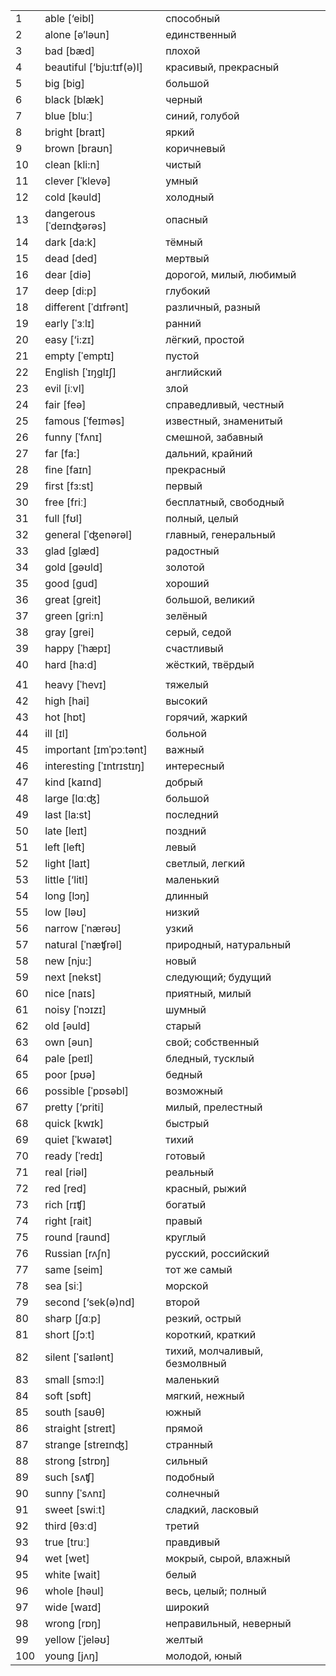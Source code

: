 |   |   |   |
|---|---|---|
|1|able [‘eibl]|способный|
|2|alone [ə’ləun]|единственный|
|3|bad [bæd]|плохой|
|4|beautiful [‘bju:tɪf(ə)l]|красивый, прекрасный|
|5|big [big]|большой|
|6|black [blæk]|черный|
|7|blue [bluː]|синий, голубой|
|8|bright [braɪt]|яркий|
|9|brown [braʊn]|коричневый|
|10|clean [kli:n]|чистый|
|11|clever [ˈklevə]|умный|
|12|cold [kəuld]|холодный|
|13|dangerous [ˈdeɪnʤərəs]|опасный|
|14|dark [da:k]|тёмный|
|15|dead [ded]|мертвый|
|16|dear [diə]|дорогой, милый, любимый|
|17|deep [di:p]|глубокий|
|18|different [ˈdɪfrənt]|различный, разный|
|19|early [ˈɜːlɪ]|ранний|
|20|easy [‘i:zɪ]|лёгкий, простой|
|21|empty [ˈemptɪ]|пустой|
|22|English [ˈɪŋglɪʃ]|английский|
|23|evil [iːvl]|злой|
|24|fair [feə]|справедливый, честный|
|25|famous [ˈfeɪməs]|известный, знаменитый|
|26|funny [ˈfʌnɪ]|смешной, забавный|
|27|far [fa:]|дальний, крайний|
|28|fine [faɪn]|прекрасный|
|29|first [fз:st]|первый|
|30|free [friː]|бесплатный, свободный|
|31|full [fʊl]|полный, целый|
|32|general [ˈʤenərəl]|главный, генеральный|
|33|glad [glæd]|радостный|
|34|gold [gəʊld]|золотой|
|35|good [gud]|хороший|
|36|great [greit]|большой, великий|
|37|green [gri:n]|зелёный|
|38|gray [grei]|серый, седой|
|39|happy [ˈhæpɪ]|счастливый|
|40|hard [ha:d]|жёсткий, твёрдый|
||   |   |
|41|heavy [ˈhevɪ]|тяжелый|
|42|high [hai]|высокий|
|43|hot [hɒt]|горячий, жаркий|
|44|ill [ɪl]|больной|
|45|important [ɪmˈpɔːtənt]|важный|
|46|interesting [ˈɪntrɪstɪŋ]|интересный|
|47|kind [kaɪnd]|добрый|
|48|large [lɑːʤ]|большой|
|49|last [la:st]|последний|
|50|late [leɪt]|поздний|
|51|left [left]|левый|
|52|light [laɪt]|светлый, легкий|
|53|little [‘litl]|маленький|
|54|long [lɔŋ]|длинный|
|55|low [ləʊ]|низкий|
|56|narrow [ˈnærəʊ]|узкий|
|57|natural [ˈnæʧrəl]|природный, натуральный|
|58|new [nju:]|новый|
|59|next [nekst]|следующий; будущий|
|60|nice [naɪs]|приятный, милый|
|61|noisy [ˈnɔɪzɪ]|шумный|
|62|old [əuld]|старый|
|63|own [əun]|свой; собственный|
|64|pale [peɪl]|бледный, тусклый|
|65|poor [pʊə]|бедный|
|66|possible [ˈpɒsəbl]|возможный|
|67|pretty [‘priti]|милый, прелестный|
|68|quick [kwɪk]|быстрый|
|69|quiet [ˈkwaɪət]|тихий|
|70|ready [ˈredɪ]|готовый|
|71|real [riəl]|реальный|
|72|red [red]|красный, рыжий|
|73|rich [rɪʧ]|богатый|
|74|right [rait]|правый|
|75|round [raund]|круглый|
|76|Russian [rʌʃn]|русский, российский|
|77|same [seim]|тот же самый|
|78|sea [siː]|морской|
|79|second [‘sek(ə)nd]|второй|
|80|sharp [ʃɑːp]|резкий, острый|
|81|short [ʃɔːt]|короткий, краткий|
|82|silent [ˈsaɪlənt]|тихий, молчаливый, безмолвный|
|83|small [smɔ:l]|маленький|
|84|soft [sɒft]|мягкий, нежный|
|85|south [saʊθ]|южный|
|86|straight [streɪt]|прямой|
|87|strange [streɪnʤ]|странный|
|88|strong [strɒŋ]|сильный|
|89|such [sʌʧ]|подобный|
|90|sunny [ˈsʌnɪ]|солнечный|
|91|sweet [swiːt]|сладкий, ласковый|
|92|third [θɜːd]|третий|
|93|true [truː]|правдивый|
|94|wet [wet]|мокрый, сырой, влажный|
|95|white [wait]|белый|
|96|whole [həul]|весь, целый; полный|
|97|wide [waɪd]|широкий|
|98|wrong [rɒŋ]|неправильный, неверный|
|99|yellow [ˈjeləʊ]|желтый|
|100|young [jʌŋ]|молодой, юный|